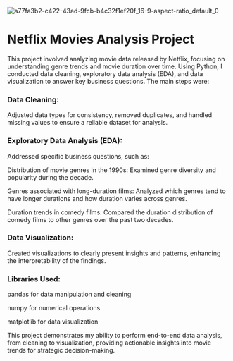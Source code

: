 ![a77fa3b2-c422-43ad-9fcb-b4c32f1ef20f_16-9-aspect-ratio_default_0](https://github.com/user-attachments/assets/2502b424-19c3-4187-a257-208a8eaf4b6e)

# Netflix Movies Analysis Project

This project involved analyzing movie data released by Netflix, focusing on understanding genre trends and movie duration over time. Using Python, I conducted data cleaning, exploratory data analysis (EDA), and data visualization to answer key business questions. The main steps were:

### Data Cleaning:

Adjusted data types for consistency, removed duplicates, and handled missing values to ensure a reliable dataset for analysis.

### Exploratory Data Analysis (EDA):

Addressed specific business questions, such as:

Distribution of movie genres in the 1990s: Examined genre diversity and popularity during the decade.

Genres associated with long-duration films: Analyzed which genres tend to have longer durations and how duration varies across genres.

Duration trends in comedy films: Compared the duration distribution of comedy films to other genres over the past two decades.

###  Data Visualization:

Created visualizations to clearly present insights and patterns, enhancing the interpretability of the findings.

### Libraries Used:

pandas for data manipulation and cleaning

numpy for numerical operations

matplotlib for data visualization

This project demonstrates my ability to perform end-to-end data analysis, from cleaning to visualization, providing actionable insights into movie trends for strategic decision-making.







